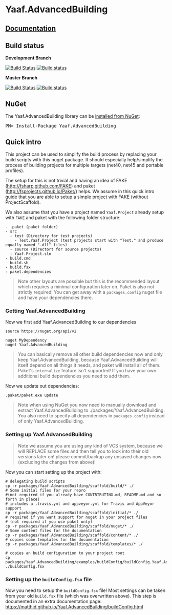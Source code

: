 Yaaf.AdvancedBuilding
===================
## [Documentation](https://matthid.github.io/Yaaf.AdvancedBuilding/)

## Build status

**Development Branch**

[![Build Status](https://travis-ci.org/matthid/Yaaf.AdvancedBuilding.svg?branch=develop)](https://travis-ci.org/matthid/Yaaf.AdvancedBuilding)
[![Build status](https://ci.appveyor.com/api/projects/status/2xitdogybhrpd74o/branch/develop?svg=true)](https://ci.appveyor.com/project/matthid/yaaf-511/branch/develop)

**Master Branch**

[![Build Status](https://travis-ci.org/matthid/Yaaf.AdvancedBuilding.svg?branch=master)](https://travis-ci.org/matthid/Yaaf.AdvancedBuilding)
[![Build status](https://ci.appveyor.com/api/projects/status/2xitdogybhrpd74o/branch/master?svg=true)](https://ci.appveyor.com/project/matthid/yaaf-511/branch/master)

## NuGet

<div class="row">
  <div class="span1"></div>
  <div class="span6">
    <div class="well well-small" id="nuget">
      The Yaaf.AdvancedBuilding library can be <a href="https://nuget.org/packages/Yaaf.AdvancedBuilding">installed from NuGet</a>:
      <pre>PM> Install-Package Yaaf.AdvancedBuilding</pre>
    </div>
  </div>
  <div class="span1"></div>
</div>

## Quick intro

This project can be used to simplify the build process by replacing your build scripts with this nuget package.
It should especially help/simplify the process of building projects for multiple targets (net40, net45 and portable profiles).

The setup for this is not trivial and having an idea of FAKE (http://fsharp.github.com/FAKE) and paket (http://fsprojects.github.io/Paket/) helps.
We assume in this quick intro guide that you are able to setup a simple project with FAKE (without ProjectScaffold).

We also assume that you have a project named `Yaaf.Project` already setup with `FAKE` and paket with the following folder structure:

```
- .paket (paket folder)
- src
  - test (Directory for test projects)
    - Test.Yaaf.Project (test projects start with "Test." and produce equally named ".dll" files)
  - source (Directort for source projects)
  - Yaaf.Project.sln
- build.cmd
- build.sh
- build.fsx
- paket.dependencies
```

> Note other layouts are possible but this is the recommended layout which requires a minimal configuration later on.
> Paket is also not strictly required! You can get away with a `packages.config` nuget file and have your dependencies there.

### Getting Yaaf.AdvancedBuilding

Now we first add Yaaf.AdvancedBuilding to our dependencies

```
source https://nuget.org/api/v2

nuget MyDependency
nuget Yaaf.AdvancedBuilding
```

> You can basically remove all other build dependencies now and only keep Yaaf.AdvancedBuilding,
> because Yaaf.AdvancedBuilding will itself depend on all things it needs, and paket will install all of them.
> Paket's `internalize` feature isn't supported! If you have your own additional build dependencies you need to add them.

Now we update out dependencies:

```
.paket/paket.exe update
```

> Note when using NuGet you now need to manually download and extract Yaaf.AdvancedBuilding to ./packages/Yaaf.AdvancedBuilding.
> You also need to specify all dependencies in `packages.config` instead of only Yaaf.AdvancedBuilding.

### Setting up Yaaf.AdvancedBuilding

> Note we assume you are using any kind of VCS system, because we will REPLACE some files and then tell you to look into their old versions later on!
> please commit/backup any unsaved changes now (excluding the changes from above)!

Now you can start setting up the project with:

```
# delegating build scripts
cp -r packages/Yaaf.AdvancedBuilding/scaffold/build/* ./
# Some initial files for your repro 
#(not required if you already have CONTRIBUTING.md, README.md and so forth in place)
# includes a .travis.yml and appveyor.yml for Travis and AppVeyor support
cp -r packages/Yaaf.AdvancedBuilding/scaffold/initial/* ./
# required if you want support for nuget in your project files 
# (not required if you use paket only)
cp -r packages/Yaaf.AdvancedBuilding/scaffold/nuget/* ./
# Some content files for the documentation
cp -r packages/Yaaf.AdvancedBuilding/scaffold/content/* ./
# copies some templates for the documentation
cp -r packages/Yaaf.AdvancedBuilding/scaffold/templates/* ./

# copies an build configuration to your project root
cp packages/Yaaf.AdvancedBuilding/examples/buildConfig/buildConfig.Yaaf.AdvancedBuilding.fsx ./buildConfig.fsx
```

### Setting up the `buildConfig.fsx` file

Now you need to setup the `buildConfig.fsx` file! 
Most settings can be taken from your old `build.fsx` file (which was overwritten above).
This step is documented in an extra documentation page: https://matthid.github.io/Yaaf.AdvancedBuilding/buildConfig.html
